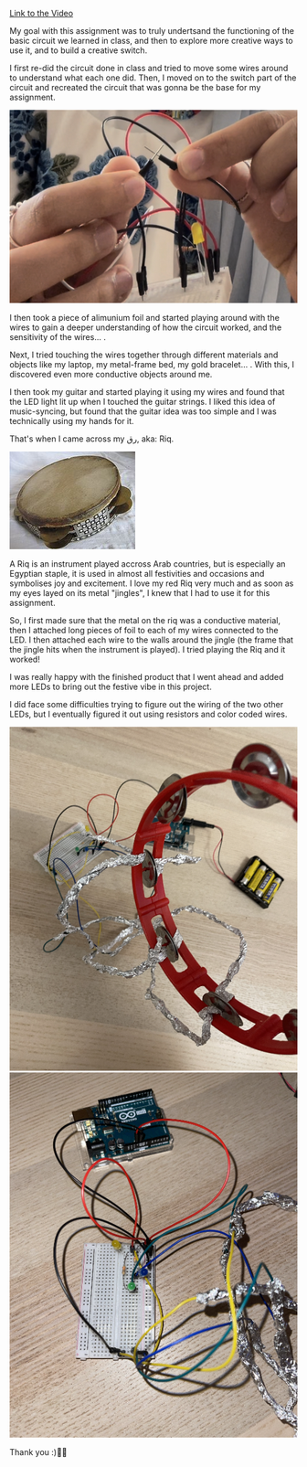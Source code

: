 [Link to the Video](https://youtu.be/JDYM0Dn_bpI)

My goal with this assignment was to truly undertsand the functioning of the basic circuit we learned in class, and then to explore more creative ways to use it, and to build a creative switch. 

I first re-did the circuit done in class and tried to move some wires around to understand what each one did. Then, I moved on to the switch part of the circuit and recreated the circuit that was gonna be the base for my assignment.

![Circuit 1](https://github.com/j-da-savage/Introduction-to-Interactive-Media/blob/main/Creative%20Switch/experiment.png)

I then took a piece of alimunium foil and started playing around with the wires to gain a deeper understanding of how the circuit worked, and the sensitivity of the wires... .

Next, I tried touching the wires together through different materials and objects like my laptop, my metal-frame bed, my gold bracelet... . With this, I discovered even more conductive objects around me.

I then took my guitar and started playing it using my wires and found that the LED light lit up when I touched the guitar strings. I liked this idea of music-syncing, but found that the guitar idea was too simple and I was technically using my hands for it.

That's when I came across my رق, aka: Riq. 

![Riq](https://github.com/j-da-savage/Introduction-to-Interactive-Media/blob/main/Creative%20Switch/riqq.jpg)

A Riq is an instrument played accross Arab countries, but is especially an Egyptian staple, it is used in almost all festivities and occasions and symbolises joy and excitement. I love my red Riq very much and as soon as my eyes layed on its metal "jingles", I knew that I had to use it for this assignment. 

So, I first made sure that the metal on the riq was a conductive material, then I attached long pieces of foil to each of my wires connected to the LED. I then attached each wire to the walls around the jingle (the frame that the jingle hits when the instrument is played). I tried playing the Riq and it worked!

I was really happy with the finished product that I went ahead and added more LEDs to bring out the festive vibe in this project. 

I did face some difficulties trying to figure out the wiring of the two other LEDs, but I eventually figured it out using resistors and color coded wires. 

![switch](https://github.com/j-da-savage/Introduction-to-Interactive-Media/blob/main/Creative%20Switch/switch%20pic.png)
![closeup](https://github.com/j-da-savage/Introduction-to-Interactive-Media/blob/main/Creative%20Switch/close%20up.png)

Thank you :)💃🏼

